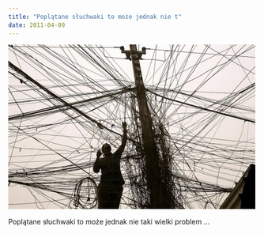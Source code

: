 ```yaml
---
title: "Poplątane słuchwaki to może jednak nie t"
date: 2011-04-09
---
```


![2011-04-09-2nlr4xjp.jpeg](/images/2011-04-09-2nlr4xjp.jpeg)

Poplątane słuchwaki to może jednak nie taki wielki problem ... 